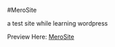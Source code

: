 #MeroSite 

a test site while learning wordpress

Preview Here: <a href="https://emoueitchaien.github.io/merosite">MeroSite</a>
